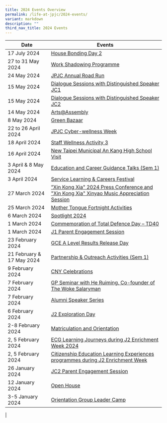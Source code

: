```yaml
---
title: 2024 Events Overview
permalink: /life-at-jpjc/2024-events/
variant: markdown
description: ""
third_nav_title: 2024 Events
---
```

| Date | Events | 
| -------- | -------- |
17 July 2024|[House Bonding Day 2](/house-bonding-day-2/)
27 to 31 May 2024|[Work Shadowing Programme](/work-shadowing-programme/)
24 May 2024|[JPJC Annual Road Run](/jpjc-annual-road-run/)
15 May 2024|[Dialogue Sessions with Distinguished Speaker JC1](/dialogue-sessions-with-distinguished-speaker-jc1/)
15 May 2024|[Dialogue Sessions with Distinguished Speaker JC2](/dialogue-sessions-with-distinguished-speaker-jc2/)
14 May 2024|[Arts@Assembly](/arts-assembly/)
8 May 2024|[Green Bazaar](/green-bazaar/)
22 to 26 April 2024|[JPJC Cyber-wellness Week](/jpjc-cyberwellness-week/)
18 April 2024|[Staff Wellness Activity 3](/staff-wellness-activity-3/)
16 April 2024|[New Taipei Municipal An Kang High School Visit ](/new-taipei/)
3 April & 8 May 2024|[Education and Career Guidance Talks (Sem 1)](/education-and-career-guidance-talks-sem-1/)
3 April 2024|[Service Learning & Careers Festival](/service-learning-careers-festival/)
27 March 2024|[”Xin Kong Xia" 2024 Press Conference and "Xin Kong Xia" Xinyao Music Appreciation Session](/xkx/)
25 March 2024|[Mother Tongue Fortnight Activities](/mother-tongue-fortnight-activities/)
6 March 2024|[Spotlight 2024](/spotlight-2024/)
1 March 2024|[Commemoration of Total Defence Day – TD40](/life-at-jpjc/2024-events/td40/)
1 March 2024|[J1 Parent Engagement Session](/life-at-jpjc/2024-events/j1pes/)
23 February 2024|[GCE A Level Results Release Day](/gce-a-level-results-release-day/)
21 February & 17 May 2024|[Partnership & Outreach Activities (Sem 1)](/partnership-outreach-activities-sem-1/)
9 February 2024|[CNY Celebrations](/life-at-jpjc/2024-events/cny/)
7 February 2024|[GP Seminar with He Ruiming, Co-founder of The Woke Salaryman](/life-at-jpjc/2024-events/gp-seminar/)
7 February 2024|[Alumni Speaker Series](/life-at-jpjc/2024-events/alumnispeakerseries/)
6 February 2024|[J2 Exploration Day](/life-at-jpjc/2024-events/j2explorationday)
2-8 February 2024|[Matriculation and Orientation ](/life-at-jpjc/2024-events/mo/)
2, 5 February 2024|[ECG Learning Journeys during J2 Enrichment Week 2024](/life-at-jpjc/2024-events/ecg-lj-j2enrichment/)
2, 5 February 2024|[Citizenship Education Learning Experiences programmes during J2 Enrichment Week](/life-at-jpjc/2024-events/celearningexp/)
26 January 2024|[JC2 Parent Engagement Session ](/life-at-jpjc/2024-events/jc2-pes/)
12 January 2024|[Open House ](/life-at-jpjc/2024-events/open-house/)
3-5 January 2024|[Orientation Group Leader Camp ](/life-at-jpjc/2024-events/oglc/)
|